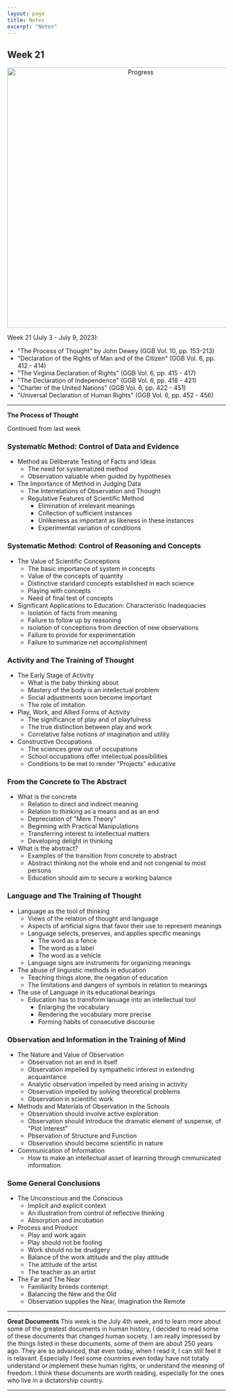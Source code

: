```yaml
---
layout: page
title: Notes
excerpt: "Notes"
---
```


## Week 21

<center><img src="https://github.com/qingkaikong/qingkaikong.github.io/raw/main/images/GGB_img/progress_week_21.jpg" alt="Progress" style="width: 600px;"/></center>


Week 21 (July 3 - July 9, 2023):

* "The Process of Thought" by John Dewey (GGB  Vol. 10, pp. 153-213)   
* "Declaration of the Rights of Man and of the Citizen" (GGB  Vol. 6, pp. 412 - 414) 
* "The Virginia Declaration of Rights" (GGB  Vol. 6, pp. 415 - 417)  
* "The Declaration of Independence" (GGB  Vol. 6, pp. 418 - 421)  
* "Charter of the United Nations" (GGB  Vol. 6, pp. 422 - 451)  
* "Universal Declaration of Human Rights" (GGB  Vol. 6, pp. 452 - 456)     


---

**The Process of Thought**

Continued from last week

###  Systematic Method: Control of Data and Evidence
* Method as Deliberate Testing of Facts and Ideas
  * The need for systematized method
  * Observation valuable when guided by hypotheses
* The Importance of Method in Judging Data
  * The Interrelations of Observation and Thought
  * Regulative Features of Scientific Method
    * Elimination of irrelevant meanings
    * Collection  of sufficient instances
    * Unlikeness as important as likeness in these instances
    * Experimental variation of conditions
### Systematic Method: Control of Reasoning and Concepts
* The Value of Scientific Conceptions
  * The basic importance of system in concepts
  * Value of the concepts of quantity
  * Distinctive standard concepts established in each science
  * Playing with concepts
  * Need of final test of concepts
* Significant Applications to Education: Characteristic Inadequacies
  * Isolation of facts from meaning
  * Failure to follow up by reasoning
  * Isolation of conceptions from direction of new observations
  * Failure to provide for experimentation
  * Failure to summarize net accomplishment
### Activity and The Training of Thought
* The Early Stage of Activity
  * What is the baby thinking about
  * Mastery of the body is an intellectual problem
  * Social adjustments soon become important
  * The role of imitation
* Play, Work, and Allied Forms of Activity
  * The significance of play and of playfulness
  * The true distinction between play and work
  * Correlative false notions of imagination and utility
* Constructive Occupations
  * The sciences grew out of occupations
  * School occupations offer intellectual possibilities
  * Conditions to be met to render "Projects" educative
### From the Concrete to The Abstract
* What is the concrete
  * Relation to direct and indirect meaning
  * Relation to thinking as a means and as an end
  * Depreciation of "Mere Theory"
  * Beginning with Practical Manipulations
  * Transferring interest to intellectual matters
  * Developing delight in thinking
* What is the abstract?
  * Examples of the transition from concrete to abstract 
  * Abstract thinking not the whole end and not congenial to most persons
  * Education should aim to secure a working balance
### Language and The  Training of Thought
* Language as the tool of thinking
  * Views of the relation of thought and language
  * Aspects of artificial signs that favor their use to represent meanings 
  * Language selects, preserves, and applies specific meanings
    * The word as a fence
    * The word as a label
    * The word as a vehicle
  * Language signs are instruments for organizing meanings
* The abuse of linguistic methods in education
  * Teaching things alone, the negation of education
  * The limitations and dangers of symbols in relation to meanings
* The use of Language in its educational bearings
  * Education has to transform lanuage into an intellectual tool
    * Enlarging the vocabulary
    * Rendering the vocabulary more precise
    * Forming habits of consecutive discourse
### Observation and Information in the Training of Mind
* The Nature and Value of Observation
  * Observation not an end in itself
  * Observation impelled by sympathetic interest in extending acquaintance
  * Analytic observation impelled by need arising in activity 
  * Observation impelled by solving theoretical problems
  * Observation in scientific work
* Methods and Materials of Observation in the Schools
  * Observation should involve active exploration
  * Observation should introduce the dramatic element of suspense, of "Plot Interest"
  * Pbservation of Structure and Function
  * Observation should become scientific in nature
* Communication of Information
  * How to make an intellectual asset of learning through cmmunicated information
### Some General Conclusions
* The Unconscious and the Conscious
  * Implicit and explicit context
  * An illustration from control of reflective thinking
  * Absorption and incubation
* Process and Product
  * Play and work again
  * Play should not be fooling
  * Work should no be drudgery
  * Balance of the work attitude and the play attitude
  * The attitude of the artist
  * The teacher as an artist
* The Far and The Near
  * Familiarity breeds contempt
  * Balancing the New and the Old 
  * Observation supplies the Near, Imagination the Remote



---

**Great Documents**
This week is the July 4th week, and to learn more about some of the greatest documents in human history, I decided to read some of these documents that changed human society. I am really impressed by the things listed in these documents, some of them are about 250 years ago. They are so advanced, that even today, when I read it, I can still feel it is relavant. Especially I feel some countries even today have not totally understand or implement these human rights, or understand the meaning of freedom. I think these documents are worth reading, especially for the ones who live in a dictatorship country. 
  


---

